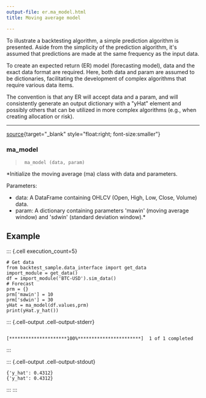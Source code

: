```yaml
---
output-file: er.ma_model.html
title: Moving average model

---
```




<!-- WARNING: THIS FILE WAS AUTOGENERATED! DO NOT EDIT! -->

To illustrate a backtesting algorithm, a simple prediction algorithm is presented. Aside from the simplicity of the prediction algorithm, it's assumed that predictions are made at the same frequency as the input data.

To create an expected return (ER) model (forecasting model), data and the exact data format are required. Here, both data and param are assumed to be dictionaries, facilitating the development of complex algorithms that require various data items.

The convention is that any ER will accept data and a param, and will consistently generate an output dictionary with a "yHat" element and possibly others that can be utilized in more complex algorithms (e.g., when creating allocation or risk).

---

[source](https://github.com/silvaac/backtest_sample/blob/main/backtest_sample/er/ma_model.py#L11){target="_blank" style="float:right; font-size:smaller"}

### ma_model

>      ma_model (data, param)

*Initialize the moving average (ma) class with data and parameters.

Parameters:
- data: A DataFrame containing OHLCV (Open, High, Low, Close, Volume) data.
- param: A dictionary containing parameters 'mawin' (moving average window) and 'sdwin' (standard deviation window).*


## Example

::: {.cell execution_count=5}
``` {.python .cell-code}
# Get data
from backtest_sample.data_interface import get_data
import_module = get_data()
df = import_module('BTC-USD').sim_data()
# Forecast
prm = {}
prm['mawin'] = 10
prm['sdwin'] = 30
yHat = ma_model(df.values,prm)
print(yHat.y_hat())
```

::: {.cell-output .cell-output-stderr}
```
[*********************100%***********************]  1 of 1 completed
```
:::

::: {.cell-output .cell-output-stdout}
```
{'y_hat': 0.4312}
{'y_hat': 0.4312}
```
:::
:::


